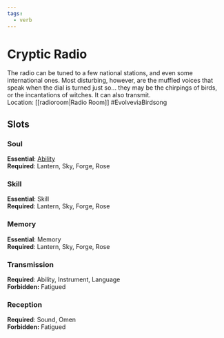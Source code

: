 ```yaml
---
tags:
  - verb
---
```

# Cryptic Radio
The radio can be tuned to a few national stations, and even some international ones. Most disturbing, however, are the muffled voices that speak when the dial is turned just so... they may be the chirpings of birds, or the incantations of witches. It can also transmit.<br>Location: [[radioroom|Radio Room]]
#EvolveviaBirdsong
## Slots
### Soul
**Essential**: [Ability](https://uadaf.theevilroot.xyz/rowenarium/element/ability)<br>**Required**: Lantern, Sky, Forge, Rose
### Skill
**Essential**: Skill<br>**Required**: Lantern, Sky, Forge, Rose
### Memory
**Essential**: Memory<br>**Required**: Lantern, Sky, Forge, Rose
### Transmission
**Required**: Ability, Instrument, Language<br>**Forbidden:** Fatigued
### Reception
**Required**: Sound, Omen<br>**Forbidden:** Fatigued

